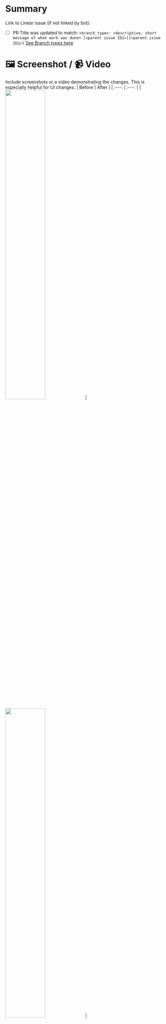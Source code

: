 # Summary
Link to Linear issue (if not linked by bot):
- [ ] PR Title was updated to match: `<branch_type>: <descriptive, short message of what work was done> [<parent issue ID1>][<parent issue ID2>]`
[See Branch types here](https://www.notion.so/xverseapp/Xverse-Contributing-1215520b9dee80cb9497f6866a99e2f4?pvs=4#1365520b9dee80f78f9ecd9f0bb23a8f)

# 🖼 Screenshot / 📹 Video
Include screenshots or a video demonstrating the changes. This is especially helpful for UI changes.
| Before | After |
| :---: | :---: |
|<img width="50%" alt="" src="" />|<img width="50%" alt="" src="" />|

# 🔄 Changes
- What has been added, modified removed?
- Where was the fix?
- Include technical details and implications if necessary.
- What xverse-core changes were included?

Impact:
- Explain the broader impact of these changes.
- Which areas of the application have been touched?
- What should the tester be aware of when testing?
- What can help the reviewer to be aware of when reading the code?
- What are the security implications?

# 🔍 Testing Steps
1. How to set up testing of the changes
2. What steps to test
3. What is expected

- [ ] Does this need QA? (If so, add the label `Ready for test`) [See considerations here](https://www.notion.so/xverseapp/Xverse-Contributing-1215520b9dee80cb9497f6866a99e2f4?pvs=4#13e5520b9dee80938816fa66214541db)

# ✅ Author checklist (can be draft if not all ready)
Please ensure the following are true before submitting for review:
- [ ]  The PR template has been filled.
- [ ]  E2E tests or unit tests have been added/updated.
- [ ]  The changes have been self-reviewed, and has been tidied up for an easy peer review.
    - [ ]  No debugging code
    - [ ]  No out of scope changes
    - [ ]  Should the PR be split up for easier review?
- [ ]  The change has been manually tested and works as expected.
- [ ]  The PR has been labeled/flagged for QA if necessary.

# ✅ Reviewer checklist
- [ ]  The changes follow the intended scope.
- [ ]  Code is clean and readable. No anti-patterns, no code smells.
- [ ]  Code structure maintains separation of concerns.
- [ ]  Check that code does not belong in xverse-core, or also on mobile.
- [ ]  E2E tests or unit tests have been added/updated.
- [ ]  (If no QA) The PR has been manually tested and works as expected.
